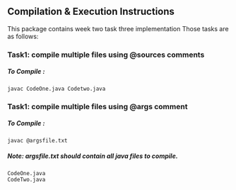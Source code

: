 ## Compilation & Execution Instructions
This package contains week two task three implementation Those tasks are as follows:

### Task1: compile multiple files using @sources comments
     
##### To Compile :  
``` javac CodeOne.java Codetwo.java ```

### Task1: compile multiple files using @args comment

##### To Compile : 
``` javac @argsfile.txt ```
##### Note: argsfile.txt should contain all java files to compile.
```
CodeOne.java
CodeTwo.java
```
 